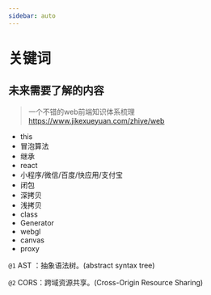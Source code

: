 ```yaml
---
sidebar: auto
---
```

# 关键词

## 未来需要了解的内容 
>一个不错的web前端知识体系梳理   https://www.jikexueyuan.com/zhiye/web
- this
- 冒泡算法
- 继承
- react
- 小程序/微信/百度/快应用/支付宝
- 闭包
- 深拷贝
- 浅拷贝
- class
- Generator
- webgl
- canvas
- proxy



`@1` AST ：抽象语法树。(abstract syntax tree)

`@2` CORS：跨域资源共享。(Cross-Origin Resource Sharing)

